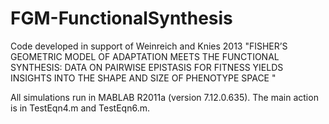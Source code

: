 FGM-FunctionalSynthesis
=======================

Code developed in support of Weinreich and Knies 2013 "FISHER’S GEOMETRIC MODEL OF ADAPTATION MEETS THE FUNCTIONAL SYNTHESIS: DATA ON PAIRWISE EPISTASIS FOR FITNESS YIELDS INSIGHTS INTO THE SHAPE AND SIZE OF PHENOTYPE SPACE "

All simulations run in MABLAB R2011a (version 7.12.0.635). The main action is in TestEqn4.m and TestEqn6.m.
